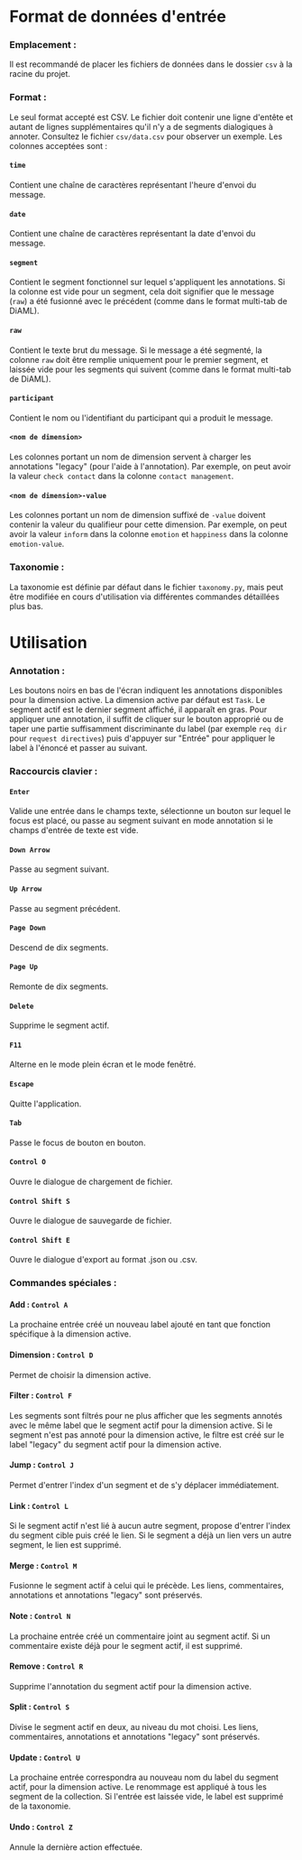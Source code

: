# Format de données d'entrée

### Emplacement :

Il est recommandé de placer les fichiers de données dans le dossier `csv` à la racine du projet.

### Format :

Le seul format accepté est CSV. Le fichier doit contenir une ligne d'entête et autant de lignes supplémentaires qu'il n'y a de segments dialogiques à annoter. Consultez le fichier `csv/data.csv` pour observer un exemple. Les colonnes acceptées sont :

#### `time`

Contient une chaîne de caractères représentant l'heure d'envoi du message.

#### `date`

Contient une chaîne de caractères représentant la date d'envoi du message.

#### `segment`

Contient le segment fonctionnel sur lequel s'appliquent les annotations. Si la colonne est vide pour un segment, cela doit signifier que le message (`raw`) a été fusionné avec le précédent (comme dans le format multi-tab de DiAML).

#### `raw`

Contient le texte brut du message. Si le message a été segmenté, la colonne `raw` doit être remplie uniquement pour le premier segment, et laissée vide pour les segments qui suivent (comme dans le format multi-tab de DiAML).

#### `participant`

Contient le nom ou l'identifiant du participant qui a produit le message.

#### `<nom de dimension>`

Les colonnes portant un nom de dimension servent à charger les annotations "legacy" (pour l'aide à l'annotation). Par exemple, on peut avoir la valeur `check contact` dans la colonne `contact management`.

#### `<nom de dimension>-value`

Les colonnes portant un nom de dimension suffixé de `-value` doivent contenir la valeur du qualifieur pour cette dimension. Par exemple, on peut avoir la valeur `inform` dans la colonne `emotion` et `happiness` dans la colonne `emotion-value`.

### Taxonomie :

La taxonomie est définie par défaut dans le fichier `taxonomy.py`, mais peut être modifiée en cours d'utilisation via différentes commandes détaillées plus bas.

# Utilisation

### Annotation :

Les boutons noirs en bas de l'écran indiquent les annotations disponibles pour la dimension active. La dimension active par défaut est `Task`. Le segment actif est le dernier segment affiché, il apparaît en gras. Pour appliquer une annotation, il suffit de cliquer sur le bouton approprié ou de taper une partie suffisamment discriminante du label (par exemple `req dir` pour `request directives`) puis d'appuyer sur "Entrée" pour appliquer le label à l'énoncé et passer au suivant.

### Raccourcis clavier :

#### `Enter`

Valide une entrée dans le champs texte, sélectionne un bouton sur lequel le focus est placé, ou passe au segment suivant en mode annotation si le champs d'entrée de texte est vide.

#### `Down Arrow`

Passe au segment suivant.

#### `Up Arrow`

Passe au segment précédent.

#### `Page Down`

Descend de dix segments.

#### `Page Up`

Remonte de dix segments.

#### `Delete`

Supprime le segment actif.

#### `F11`

Alterne en le mode plein écran et le mode fenêtré.

#### `Escape`

Quitte l'application. 

#### `Tab`

Passe le focus de bouton en bouton.

#### `Control O`

Ouvre le dialogue de chargement de fichier.

#### `Control Shift S`

Ouvre le dialogue de sauvegarde de fichier.

#### `Control Shift E`

Ouvre le dialogue d'export au format .json ou .csv.

### Commandes spéciales :

#### Add : `Control A`

La prochaine entrée créé un nouveau label ajouté en tant que fonction spécifique à la dimension active.

#### Dimension : `Control D`

Permet de choisir la dimension active.

#### Filter : `Control F`

Les segments sont filtrés pour ne plus afficher que les segments annotés avec le même label que le segment actif pour la dimension active. Si le segment n'est pas annoté pour la dimension active, le filtre est créé sur le label "legacy" du segment actif pour la dimension active.

#### Jump : `Control J`

Permet d'entrer l'index d'un segment et de s'y déplacer immédiatement.

#### Link : `Control L`

Si le segment actif n'est lié à aucun autre segment, propose d'entrer l'index du segment cible puis créé le lien. Si le segment a déjà un lien vers un autre segment, le lien est supprimé.

#### Merge : `Control M`

Fusionne le segment actif à celui qui le précède. Les liens, commentaires, annotations et annotations "legacy" sont préservés.

#### Note : `Control N`

La prochaine entrée créé un commentaire joint au segment actif. Si un commentaire existe déjà pour le segment actif, il est supprimé.

#### Remove : `Control R`

Supprime l'annotation du segment actif pour la dimension active.

#### Split : `Control S`

Divise le segment actif en deux, au niveau du mot choisi. Les liens, commentaires, annotations et annotations "legacy" sont préservés.

#### Update : `Control U`

La prochaine entrée correspondra au nouveau nom du label du segment actif, pour la dimension active. Le renommage est appliqué à tous les segment de la collection. Si l'entrée est laissée vide, le label est supprimé de la taxonomie.

#### Undo : `Control Z`

Annule la dernière action effectuée.

